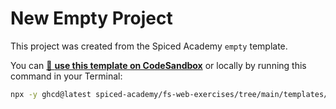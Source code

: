 # New Empty Project

This project was created from the Spiced Academy `empty` template.

You can [🔗 **use this template on CodeSandbox**](https://codesandbox.io/p/sandbox/github/spiced-academy/fs-web-exercises/tree/main/templates/empty?file=/README.md) or locally by running this command in your Terminal:

```bash
npx -y ghcd@latest spiced-academy/fs-web-exercises/tree/main/templates/empty my-app -i
```
